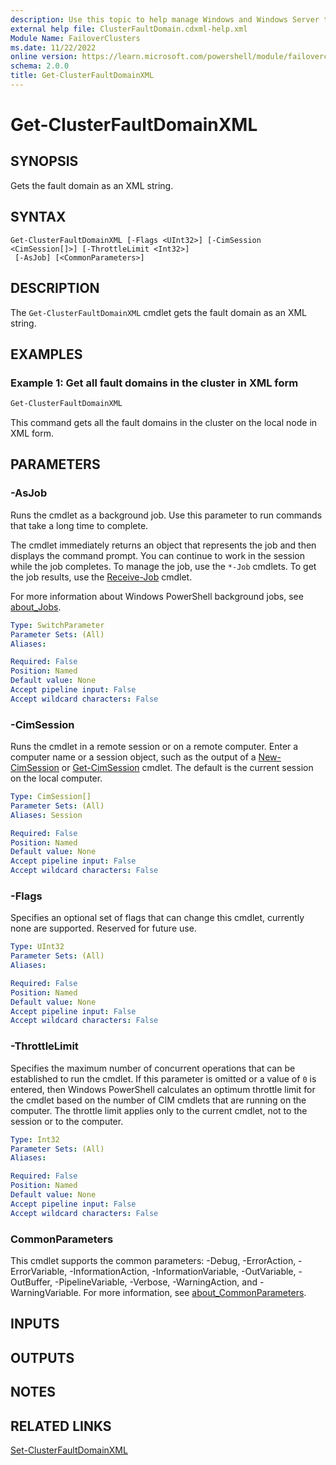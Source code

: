 ```yaml
---
description: Use this topic to help manage Windows and Windows Server technologies with Windows PowerShell.
external help file: ClusterFaultDomain.cdxml-help.xml
Module Name: FailoverClusters
ms.date: 11/22/2022
online version: https://learn.microsoft.com/powershell/module/failoverclusters/get-clusterfaultdomainxml?view=windowsserver2022-ps&wt.mc_id=ps-gethelp
schema: 2.0.0
title: Get-ClusterFaultDomainXML
---
```


# Get-ClusterFaultDomainXML

## SYNOPSIS
Gets the fault domain as an XML string.

## SYNTAX

```
Get-ClusterFaultDomainXML [-Flags <UInt32>] [-CimSession <CimSession[]>] [-ThrottleLimit <Int32>]
 [-AsJob] [<CommonParameters>]
```

## DESCRIPTION

The `Get-ClusterFaultDomainXML` cmdlet gets the fault domain as an XML string.

## EXAMPLES

### Example 1: Get all fault domains in the cluster in XML form

```powershell
Get-ClusterFaultDomainXML
```

This command gets all the fault domains in the cluster on the local node in XML form.

## PARAMETERS

### -AsJob

Runs the cmdlet as a background job. Use this parameter to run commands that take a long time to
complete.

The cmdlet immediately returns an object that represents the job and then displays the command
prompt. You can continue to work in the session while the job completes. To manage the job, use the
`*-Job` cmdlets. To get the job results, use the
[Receive-Job](https://go.microsoft.com/fwlink/?LinkID=113372) cmdlet.

For more information about Windows PowerShell background jobs, see
[about_Jobs](https://go.microsoft.com/fwlink/?LinkID=113251).

```yaml
Type: SwitchParameter
Parameter Sets: (All)
Aliases: 

Required: False
Position: Named
Default value: None
Accept pipeline input: False
Accept wildcard characters: False
```

### -CimSession

Runs the cmdlet in a remote session or on a remote computer. Enter a computer name or a session
object, such as the output of a [New-CimSession](https://go.microsoft.com/fwlink/p/?LinkId=227967)
or [Get-CimSession](https://go.microsoft.com/fwlink/p/?LinkId=227966) cmdlet. The default is the
current session on the local computer.

```yaml
Type: CimSession[]
Parameter Sets: (All)
Aliases: Session

Required: False
Position: Named
Default value: None
Accept pipeline input: False
Accept wildcard characters: False
```

### -Flags

Specifies an optional set of flags that can change this cmdlet, currently none are supported.
Reserved for future use.

```yaml
Type: UInt32
Parameter Sets: (All)
Aliases: 

Required: False
Position: Named
Default value: None
Accept pipeline input: False
Accept wildcard characters: False
```

### -ThrottleLimit

Specifies the maximum number of concurrent operations that can be established to run the cmdlet. If
this parameter is omitted or a value of `0` is entered, then Windows PowerShell calculates an
optimum throttle limit for the cmdlet based on the number of CIM cmdlets that are running on the
computer. The throttle limit applies only to the current cmdlet, not to the session or to the
computer.

```yaml
Type: Int32
Parameter Sets: (All)
Aliases: 

Required: False
Position: Named
Default value: None
Accept pipeline input: False
Accept wildcard characters: False
```

### CommonParameters

This cmdlet supports the common parameters: -Debug, -ErrorAction, -ErrorVariable,
-InformationAction, -InformationVariable, -OutVariable, -OutBuffer, -PipelineVariable, -Verbose,
-WarningAction, and -WarningVariable. For more information, see
[about_CommonParameters](https://go.microsoft.com/fwlink/?LinkID=113216).

## INPUTS

## OUTPUTS

## NOTES

## RELATED LINKS

[Set-ClusterFaultDomainXML](./Set-ClusterFaultDomainXML.md)
